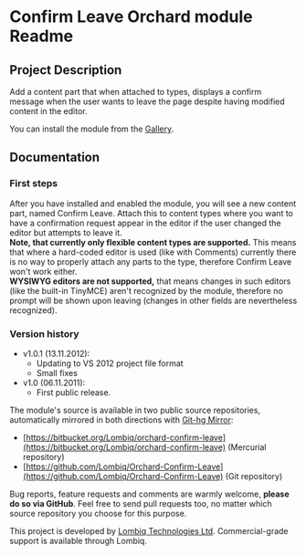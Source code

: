 # Confirm Leave Orchard module Readme



## Project Description

Add a content part that when attached to types, displays a confirm message when the user wants to leave the page despite having modified content in the editor.

You can install the module from the [Gallery](http://gallery.orchardproject.net/List/Modules/Orchard.Module.Piedone.ConfirmLeave).


## Documentation

### First steps

After you have installed and enabled the module, you will see a new content part, named Confirm Leave. Attach this to content types where you want to have a confirmation request appear in the editor if the user changed the editor but attempts to leave it.  
**Note, that currently only flexible content types are supported.** This means that where a hard-coded editor is used (like with Comments) currently there is no way to properly attach any parts to the type, therefore Confirm Leave won't work either.  
**WYSIWYG editors are not supported,** that means changes in such editors (like the built-in TinyMCE) aren't recognized by the module, therefore no prompt will be shown upon leaving (changes in other fields are nevertheless recognized).

### Version history

- v1.0.1 (13.11.2012):
	- Updating to VS 2012 project file format
	- Small fixes
- v1.0 (06.11.2011): 
	- First public release.

The module's source is available in two public source repositories, automatically mirrored in both directions with [Git-hg Mirror](https://githgmirror.com):

- [https://bitbucket.org/Lombiq/orchard-confirm-leave](https://bitbucket.org/Lombiq/orchard-confirm-leave) (Mercurial repository)
- [https://github.com/Lombiq/Orchard-Confirm-Leave](https://github.com/Lombiq/Orchard-Confirm-Leave) (Git repository)

Bug reports, feature requests and comments are warmly welcome, **please do so via GitHub**.
Feel free to send pull requests too, no matter which source repository you choose for this purpose.

This project is developed by [Lombiq Technologies Ltd](http://lombiq.com/). Commercial-grade support is available through Lombiq.